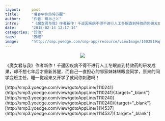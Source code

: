 ```yaml
---
layout:     post
title:      "暖春中你终将苏醒"
author:     "作者：缟あさと"
intro:      "《魔女君与我》作者新作！千遥因疾病不得不进行人工冬眠直到特效药的研发成果，却不想七年后才重新苏醒，而自己一直担心的邻家妹妹转眼变同学，原来的同学变班主任，睡一觉起来又开学了就问你刺激吗！"
date:       "2018-02-14 12:17:14"
categories: "其他"
tags:       "苏醒"
image:      "http://smp.yoedge.com/smp-app/resource/viewImage/1003819appline.png"
---
```

<div style="text-align: center">
<p><img src="http://smp.yoedge.com/smp-app/resource/viewImage/1003819appline.png"/></p>
</div>
<p class="post-meta">
<span>《魔女君与我》作者新作！千遥因疾病不得不进行人工冬眠直到特效药的研发成果，却不想七年后才重新苏醒，而自己一直担心的邻家妹妹转眼变同学，原来的同学变班主任，睡一觉起来又开学了就问你刺激吗！</span>
</p>
[http://smp3.yoedge.com/view/gotoAppLine/1110241](http://smp3.yoedge.com/view/gotoAppLine/1110241){:target="_blank"}
[http://smp3.yoedge.com/view/gotoAppLine/1110240](http://smp3.yoedge.com/view/gotoAppLine/1110240){:target="_blank"}
[http://smp3.yoedge.com/view/gotoAppLine/1114537](http://smp3.yoedge.com/view/gotoAppLine/1114537){:target="_blank"}


